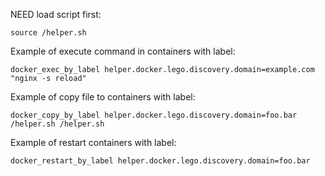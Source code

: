 NEED load script first:

```shell
source /helper.sh
```

Example of execute command in containers with label:

```shell
docker_exec_by_label helper.docker.lego.discovery.domain=example.com "nginx -s reload"
```

Example of copy file to containers with label:

```shell
docker_copy_by_label helper.docker.lego.discovery.domain=foo.bar /helper.sh /helper.sh
```

Example of restart containers with label:

```shell
docker_restart_by_label helper.docker.lego.discovery.domain=foo.bar
```
